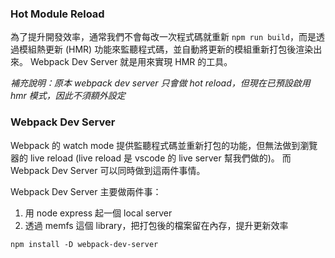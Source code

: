 ### Hot Module Reload

為了提升開發效率，通常我們不會每改一次程式碼就重新 `npm run build`，而是透過模組熱更新 (HMR) 功能來監聽程式碼，並自動將更新的模組重新打包後渲染出來。
Webpack Dev Server 就是用來實現 HMR 的工具。

*補充說明：原本 webpack dev server 只會做 hot reload，但現在已預設啟用 hmr 模式，因此不須額外設定*

### Webpack Dev Server

Webpack 的 watch mode 提供監聽程式碼並重新打包的功能，但無法做到瀏覽器的 live reload (live reload 是 vscode 的 live server 幫我們做的)。
而 Webpack Dev Server 可以同時做到這兩件事情。

Webpack Dev Server 主要做兩件事：

1. 用 node express 起一個 local server
2. 透過 memfs 這個 library，把打包後的檔案留在內存，提升更新效率

`npm install -D webpack-dev-server`
